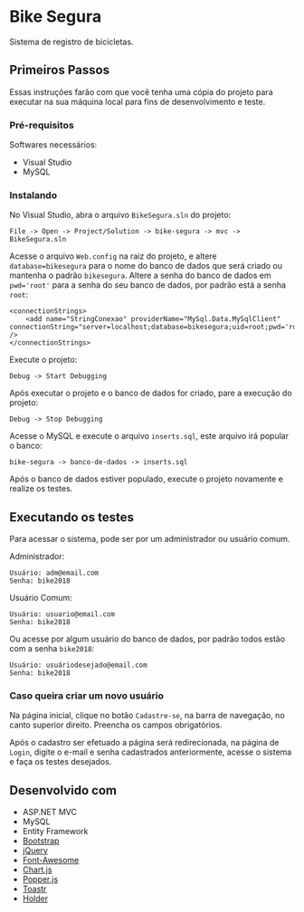 # Bike Segura
Sistema de registro de bicicletas.

## Primeiros Passos
Essas instruções farão com que você tenha uma cópia do projeto para executar na sua máquina local para fins de desenvolvimento e teste.

### Pré-requisitos
Softwares necessários:
* Visual Studio
* MySQL

### Instalando
No Visual Studio, abra o arquivo `BikeSegura.sln` do projeto:
```
File -> Open -> Project/Solution -> bike-segura -> mvc -> BikeSegura.sln
```
Acesse o arquivo `Web.config` na raiz do projeto, e altere `database=bikesegura` para o nome do banco de dados que será criado ou mantenha o padrão `bikesegura`. Altere a senha do banco de dados em `pwd='root'` para a senha do seu banco de dados, por padrão está a senha `root`:
```
<connectionStrings>
	<add name="StringConexao" providerName="MySql.Data.MySqlClient" connectionString="server=localhost;database=bikesegura;uid=root;pwd='root'" />
</connectionStrings>
```
Execute o projeto:
```
Debug -> Start Debugging
```
Após executar o projeto e o banco de dados for criado, pare a execução do projeto:
```
Debug -> Stop Debugging
```
Acesse o MySQL e execute o arquivo `inserts.sql`, este arquivo irá popular o banco:
```
bike-segura -> banco-de-dados -> inserts.sql
```
Após o banco de dados estiver populado, execute o projeto novamente e realize os testes.

## Executando os testes
Para acessar o sistema, pode ser por um administrador ou usuário comum.

Administrador:
```
Usuário: adm@email.com
Senha: bike2018
```
Usuário Comum:
```
Usuário: usuario@email.com
Senha: bike2018
```
Ou acesse por algum usuário do banco de dados, por padrão todos estão com a senha `bike2018`:
```
Usuário: usuáriodesejado@email.com
Senha: bike2018
```

### Caso queira criar um novo usuário
Na página inicial, clique no botão `Cadastre-se`, na barra de navegação, no canto superior direito. Preencha os campos obrigatórios.

Após o cadastro ser efetuado a página será redirecionada, na página de `Login`, digite o e-mail e senha cadastrados anteriormente, acesse o sistema e faça os testes desejados.

## Desenvolvido com
* ASP.NET MVC
* MySQL
* Entity Framework
* [Bootstrap](https://github.com/twbs/bootstrap)
* [jQuery](https://github.com/jquery/jquery)
* [Font-Awesome](https://github.com/FortAwesome/Font-Awesome)
* [Chart.js](https://github.com/chartjs/Chart.js)
* [Popper.js](https://github.com/FezVrasta/popper.js)
* [Toastr](https://github.com/CodeSeven/toastr)
* [Holder](https://github.com/imsky/holder)
